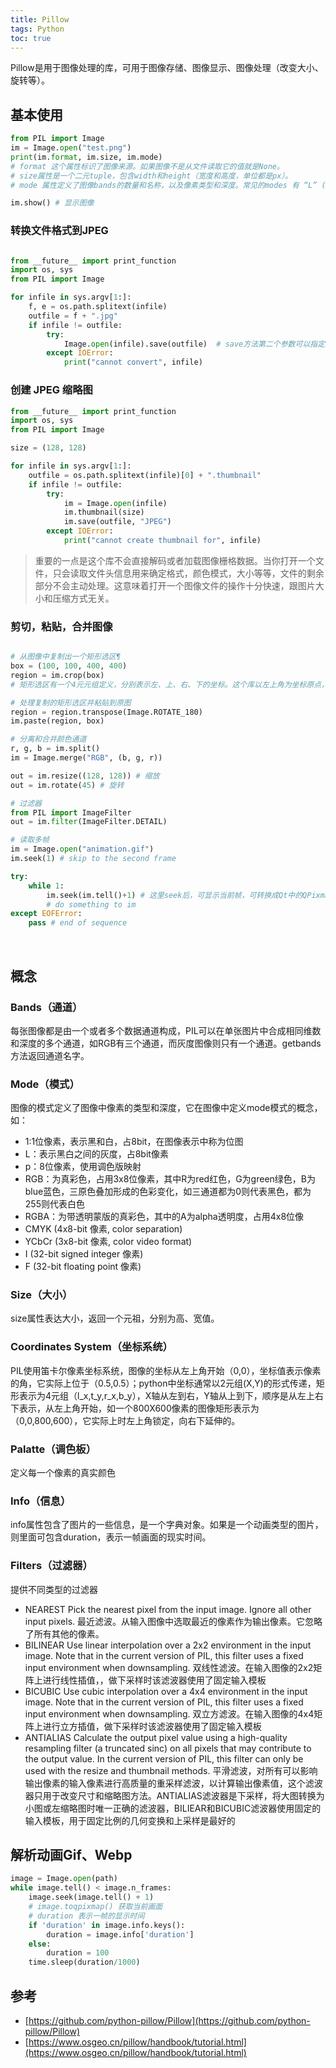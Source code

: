 ```yaml
---
title: Pillow
tags: Python 
toc: true
---
```


Pillow是用于图像处理的库，可用于图像存储、图像显示、图像处理（改变大小、旋转等）。

## 基本使用

```Python
from PIL import Image
im = Image.open("test.png")
print(im.format, im.size, im.mode)
# format 这个属性标识了图像来源。如果图像不是从文件读取它的值就是None。
# size属性是一个二元tuple，包含width和height（宽度和高度，单位都是px）。 
# mode 属性定义了图像bands的数量和名称，以及像素类型和深度。常见的modes 有 “L” (luminance) 表示灰度图像, “RGB” 表示真彩色图像, and “CMYK” 表示出版图像。

im.show() # 显示图像

```

### 转换文件格式到JPEG

```Python

from __future__ import print_function
import os, sys
from PIL import Image

for infile in sys.argv[1:]:
    f, e = os.path.splitext(infile)
    outfile = f + ".jpg"
    if infile != outfile:
        try:
            Image.open(infile).save(outfile)  # save方法第二个参数可以指定文件格式
        except IOError:
            print("cannot convert", infile)
```

### 创建 JPEG 缩略图

```Python
from __future__ import print_function
import os, sys
from PIL import Image

size = (128, 128)

for infile in sys.argv[1:]:
    outfile = os.path.splitext(infile)[0] + ".thumbnail"
    if infile != outfile:
        try:
            im = Image.open(infile)
            im.thumbnail(size)
            im.save(outfile, "JPEG")
        except IOError:
            print("cannot create thumbnail for", infile)

```

> 重要的一点是这个库不会直接解码或者加载图像栅格数据。当你打开一个文件，只会读取文件头信息用来确定格式，颜色模式，大小等等，文件的剩余部分不会主动处理。这意味着打开一个图像文件的操作十分快速，跟图片大小和压缩方式无关。

### 剪切，粘贴，合并图像

```Python

# 从图像中复制出一个矩形选区¶
box = (100, 100, 400, 400)
region = im.crop(box)
# 矩形选区有一个4元元组定义，分别表示左、上、右、下的坐标。这个库以左上角为坐标原点，单位是px，所以上诉代码复制了一个 300x300 pixels 的矩形选区。这个选区现在可以被处理并且粘贴到原图。

# 处理复制的矩形选区并粘贴到原图
region = region.transpose(Image.ROTATE_180)
im.paste(region, box)

# 分离和合并颜色通道
r, g, b = im.split()
im = Image.merge("RGB", (b, g, r))

out = im.resize((128, 128)) # 缩放
out = im.rotate(45) # 旋转

# 过滤器
from PIL import ImageFilter
out = im.filter(ImageFilter.DETAIL)

# 读取多帧
im = Image.open("animation.gif")
im.seek(1) # skip to the second frame

try:
    while 1:
        im.seek(im.tell()+1) # 这里seek后，可显示当前帧，可转换成Qt中的QPixmap或者QIamge
        # do something to im
except EOFError:
    pass # end of sequence

```

<br/>

## 概念


### Bands（通道）

每张图像都是由一个或者多个数据通道构成，PIL可以在单张图片中合成相同维数和深度的多个通道，如RGB有三个通道，而灰度图像则只有一个通道。getbands方法返回通道名字。

### Mode（模式）

图像的模式定义了图像中像素的类型和深度，它在图像中定义mode模式的概念，如：

- 1:1位像素，表示黑和白，占8bit，在图像表示中称为位图
- L：表示黑白之间的灰度，占8bit像素
- p：8位像素，使用调色版映射
- RGB：为真彩色，占用3x8位像素，其中R为red红色，G为green绿色，B为blue蓝色，三原色叠加形成的色彩变化，如三通道都为0则代表黑色，都为255则代表白色
- RGBA：为带透明蒙版的真彩色，其中的A为alpha透明度，占用4x8位像
- CMYK (4x8-bit 像素, color separation)
- YCbCr (3x8-bit 像素, color video format)
- I (32-bit signed integer 像素)
- F (32-bit floating point 像素)


### Size（大小）

size属性表达大小，返回一个元祖，分别为高、宽值。

### Coordinates System（坐标系统）

PIL使用笛卡尔像素坐标系统，图像的坐标从左上角开始（0,0），坐标值表示像素的角，它实际上位于（0.5,0.5）；python中坐标通常以2元组(X,Y)的形式传递，矩形表示为4元组（l_x,t_y,r_x,b_y），X轴从左到右，Y轴从上到下，顺序是从左上右下表示，从左上角开始，如一个800X600像素的图像矩形表示为（0,0,800,600），它实际上时左上角锁定，向右下延伸的。

### Palatte（调色板）

定义每一个像素的真实颜色

### Info（信息）

info属性包含了图片的一些信息，是一个字典对象。如果是一个动画类型的图片，则里面可包含duration，表示一帧画面的现实时间。

### Filters（过滤器）

提供不同类型的过滤器

- NEAREST
    Pick the nearest pixel from the input image. Ignore all other input pixels.
    最近滤波。从输入图像中选取最近的像素作为输出像素。它忽略了所有其他的像素。
- BILINEAR
    Use linear interpolation over a 2x2 environment in the input image. Note that in the current version of PIL, this filter uses a fixed input environment when downsampling.
    双线性滤波。在输入图像的2x2矩阵上进行线性插值，，做下采样时该滤波器使用了固定输入模板
- BICUBIC
    Use cubic interpolation over a 4x4 environment in the input image. Note that in the current version of PIL, this filter uses a fixed input environment when downsampling.
    双立方滤波。在输入图像的4x4矩阵上进行立方插值，做下采样时该滤波器使用了固定输入模板
- ANTIALIAS
    Calculate the output pixel value using a high-quality resampling filter (a truncated sinc) on all pixels that may contribute to the output value. In the current version of PIL, this filter can only be used with the resize and thumbnail methods.
    平滑滤波，对所有可以影响输出像素的输入像素进行高质量的重采样滤波，以计算输出像素值，这个滤波器只用于改变尺寸和缩略图方法。ANTIALIAS滤波器是下采样，将大图转换为小图或左缩略图时唯一正确的滤波器，BILIEAR和BICUBIC滤波器使用固定的输入模板，用于固定比例的几何变换和上采样是最好的


## 解析动画Gif、Webp

```Python
image = Image.open(path)
while image.tell() < image.n_frames:
	image.seek(image.tell() + 1)
	# image.toqpixmap() 获取当前画面
	# duration 表示一帧的显示时间
	if 'duration' in image.info.keys():
		duration = image.info['duration']
	else:
		duration = 100
	time.sleep(duration/1000)
```

## 参考

- [https://github.com/python-pillow/Pillow](https://github.com/python-pillow/Pillow)
- [https://www.osgeo.cn/pillow/handbook/tutorial.html](https://www.osgeo.cn/pillow/handbook/tutorial.html)